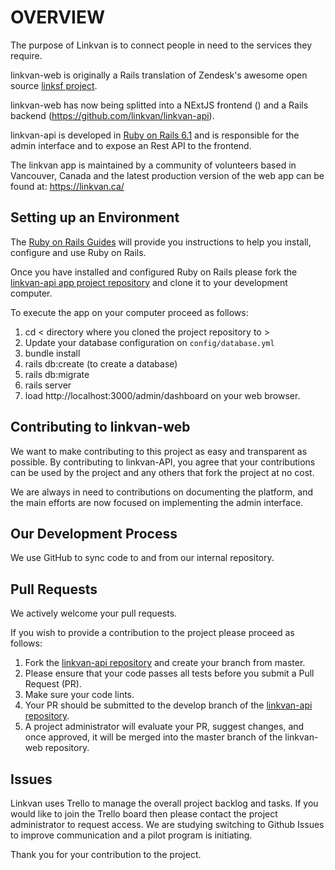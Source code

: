 # OVERVIEW
The purpose of Linkvan is to connect people in need to the services they require.

linkvan-web is originally a Rails translation of Zendesk's awesome open source [linksf project](https://github.com/zendesk/linksf.).

linkvan-web has now being splitted into a NExtJS frontend (<link>) and a Rails backend (https://github.com/linkvan/linkvan-api).

linkvan-api is developed in [Ruby on Rails 6.1](https://rubyonrails.org/) and is responsible for the admin interface and to expose an Rest API to the frontend.

The linkvan app is maintained by a community of volunteers based in Vancouver, Canada and the latest production version of the web app can be found at: https://linkvan.ca/


## Setting up an Environment
The [Ruby on Rails Guides](https://guides.rubyonrails.org/) will provide you instructions to help you install, configure and use Ruby on Rails.

Once you have installed and configured Ruby on Rails please fork the [linkvan-api app project repository](https://github.com/linkvan/linkvan-api) and clone it to your development computer.

To execute the app on your computer proceed as follows:

1. cd < directory where you cloned the project repository to >
2. Update your database configuration on `config/database.yml`
3. bundle install
4. rails db:create (to create a database)
5. rails db:migrate
6. rails server
7. load http://localhost:3000/admin/dashboard on your web browser.


## Contributing to linkvan-web  
We want to make contributing to this project as easy and transparent as possible. By contributing to linkvan-API, you agree that your contributions can be used by the project and any others that fork the project at no cost.

We are always in need to contributions on documenting the platform, and the main efforts are now focused on implementing the admin interface.

## Our Development Process
We use GitHub to sync code to and from our internal repository. 

## Pull Requests
We actively welcome your pull requests.

If you wish to provide a contribution to the project please proceed as follows:

1. Fork the [linkvan-api repository](https://github.com/linkvan/linkvan-api) and create your branch from master.
2. Please ensure that your code passes all tests before you submit a Pull Request (PR).
3. Make sure your code lints.
4. Your PR should be submitted to the develop branch of the [linkvan-api repository](https://github.com/linkvan/linkvan-api).
5. A project administrator will evaluate your PR, suggest changes, and once approved, it will be merged into the master branch of the linkvan-web repository. 

## Issues
Linkvan uses Trello to manage the overall project backlog and tasks. If you would like to join the Trello board then please contact the project administrator to request access. We are studying switching to Github Issues to improve communication and a pilot program is initiating.

Thank you for your contribution to the project.
